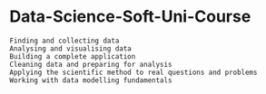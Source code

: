 # Data-Science-Soft-Uni-Course
    Finding and collecting data
    Analysing and visualising data
    Building a complete application
    Cleaning data and preparing for analysis
    Applying the scientific method to real questions and problems
    Working with data modelling fundamentals
